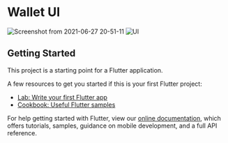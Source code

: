 # Wallet UI
![Screenshot from 2021-06-27 20-51-11](https://user-images.githubusercontent.com/38829097/123550100-7cd8b380-d789-11eb-81a9-a72eed8215b5.png)
![UI](https://user-images.githubusercontent.com/38829097/123546580-d2599400-d77a-11eb-9115-314f90f28a3d.png)



## Getting Started

This project is a starting point for a Flutter application.

A few resources to get you started if this is your first Flutter project:

- [Lab: Write your first Flutter app](https://flutter.dev/docs/get-started/codelab)
- [Cookbook: Useful Flutter samples](https://flutter.dev/docs/cookbook)

For help getting started with Flutter, view our
[online documentation](https://flutter.dev/docs), which offers tutorials,
samples, guidance on mobile development, and a full API reference.
